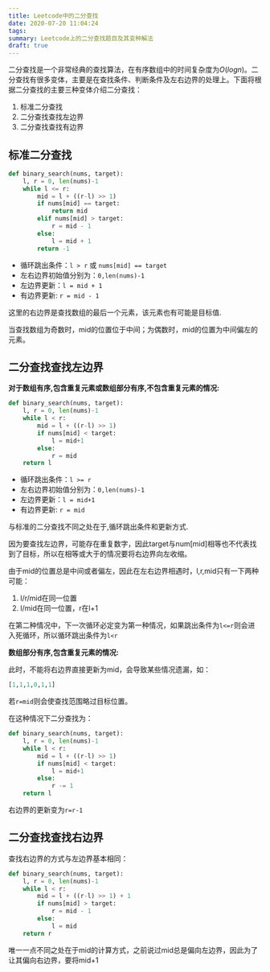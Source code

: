 ```yaml
---
title: Leetcode中的二分查找
date: 2020-07-20 11:04:24
tags:
summary: Leetcode上的二分查找题目及其变种解法
draft: true
---
```


<!-- more -->

二分查找是一个非常经典的查找算法，在有序数组中的时间复杂度为$O(logn)$。二分查找有很多变体，主要是在查找条件、判断条件及左右边界的处理上。下面将根据二分查找的主要三种变体介绍二分查找：

1. 标准二分查找
2. 二分查找查找左边界
3. 二分查找查找有边界
   

## 标准二分查找

~~~python
def binary_search(nums, target):
    l, r = 0, len(nums)-1
    while l <= r:
        mid = l + ((r-l) >> 1)
        if nums[mid] == target:
            return mid
        elif nums[mid] > target:
            r = mid - 1
        else:
            l = mid + 1
        return -1
~~~

- 循环跳出条件：`l > r` 或 `nums[mid] == target`
- 左右边界初始值分别为：`0,len(nums)-1`
- 左边界更新：`l = mid + 1`
- 有边界更新: `r = mid - 1`

这里的右边界是查找数组的最后一个元素，该元素也有可能是目标值.

当查找数组为奇数时，mid的位置位于中间；为偶数时，mid的位置为中间偏左的元素。

## 二分查找查找左边界

**对于数组有序,包含重复元素或数组部分有序,不包含重复元素的情况:**

~~~python
def binary_search(nums, target):
    l, r = 0, len(nums)-1
    while l < r:
        mid = l + ((r-l) >> 1)
        if nums[mid] < target:
            l = mid+1
        else:
            r = mid
    return l

~~~

- 循环跳出条件：`l >= r`
- 左右边界初始值分别为：`0,len(nums)-1`
- 左边界更新：`l = mid+1`
- 有边界更新: `r = mid`

与标准的二分查找不同之处在于,循环跳出条件和更新方式.

因为要查找左边界，可能存在重复数字，因此target与num[mid]相等也不代表找到了目标，所以在相等或大于的情况要将右边界向左收缩。

由于mid的位置总是中间或者偏左，因此在左右边界相遇时，l,r,mid只有一下两种可能：

1. l/r/mid在同一位置
2. l/mid在同一位置，r在l+1

在第二种情况中，下一次循环必定变为第一种情况，如果跳出条件为`l<=r`则会进入死循环，所以循环跳出条件为`l<r`

**数组部分有序,包含重复元素的情况:**

此时，不能将右边界直接更新为mid，会导致某些情况遗漏，如：

~~~python
[1,1,1,0,1,1]
~~~

若`r=mid`则会使查找范围略过目标位置。

在这种情况下二分查找为：

~~~python
def binary_search(nums, target):
    l, r = 0, len(nums)-1
    while l < r:
        mid = l + ((r-l) >> 1)
        if nums[mid] < target:
            l = mid+1
        else:
            r -= 1
    return l
~~~

右边界的更新变为`r=r-1`


## 二分查找查找右边界

查找右边界的方式与左边界基本相同：

~~~python
def binary_search(nums, target):
    l, r = 0, len(nums)-1
    while l < r:
        mid = l + ((r-l) >> 1) + 1
        if nums[mid] > target:
            r = mid - 1
        else:
            l = mid
    return r
~~~


唯一一点不同之处在于mid的计算方式，之前说过mid总是偏向左边界，因此为了让其偏向右边界，要将mid+1